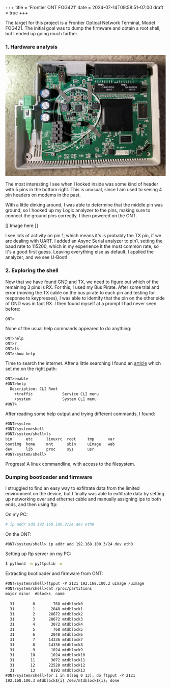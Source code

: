 +++
title = 'Frontier ONT FOG421'
date = 2024-07-14T09:58:51-07:00
draft = true
+++

The target for this project is a Frontier Optical Network Terminal, Model FOG421. The initial goal was to dump the firmware and obtain a root shell, but I ended up going much farther. 

### 1. Hardware analysis

![](https://raw.githubusercontent.com/redawl/firmware-dumps/main/frontier-FOG421/images/inside.jpg)

The most interesting I see when I looked inside was some kind of header with 5 pins in the bottom right. This is unusual, since I am used to seeing 4 pin headers on modems in the past. 

With a little dinking around, I was able to determine that the middle pin was ground, so I hooked up my Logic analyzer to the pins, making sure to connect the ground pins correctly. I then powered on the ONT. 

[[ Image here ]]

I see lots of activity on pin 1, which means it's is probably the TX pin, if we are dealing with UART. I added an Async Serial analyzer to pin1, setting the baud rate to 115200, which in my experience it the most common rate, so it's a good first guess. Leaving everything else as default, I applied the analyzer, and we see U-Boot!

### 2. Exploring the shell

Now that we have found GND and TX, we need to figure out which of the remaining 3 pins is RX. For this, I used my Bus Pirate. After some trial and error (moving the TX cable on the bus pirate to each pin and testing for response to keypresses), I was able to identify that the pin on the other side of GND was in fact RX. I then found myself at a prompt I had never seen before:

```shell
ONT> 
```

None of the usual help commands appeared to do anything:

```shell
ONT>help
ONT>?
ONT>ls
ONT>show help
```

Time to search the internet. After a little searching I found an [article](https://www.cisco.com/c/en/us/td/docs/switches/lan/catalyst_pon/software/command_reference/b-gpon-olt-cr/ont_device_configuration.html) which set me on the right path: 

```shell
ONT>enable
#ONT>help
  Description: CLI Root
    +traffic             Service CLI menu
    +system              System CLI menu
#ONT>
```

After reading some help output and trying different commands, I found:

```shell
#ONT>system
#ONT/system>shell
#ONT/system/shell>ls
bin      etc      linuxrc  root     tmp      var
bootimg  home     mnt      sbin     uImage   web
dev      lib      proc     sys      usr
#ONT/system/shell>
```

Progress! A linux commandline, with access to the filesystem.

### Dumping bootloader and firmware

I struggled to find an easy way to exfiltrate data from the limited environment on the device, but I finally was able to exfiltrate data by setting up networking over and ethernet cable and manually assigning ips to both ends, and then using ftp:

On my PC:

```bash
# ip addr add 192.168.100.2/24 dev eth0
```

On the ONT:

```ash
#ONT/system/shell> ip addr add 192.168.100.3/24 dev eth0
```

Setting up ftp server on my PC:

```bash
$ python3 -m pyftpdlib -w
```

Extracting bootloader and firmware from ONT:

```ash
#ONT/system/shell>ftpput -P 2121 192.168.100.2 uImage /uImage
#ONT/system/shell>cat /proc/partitions
major minor  #blocks  name

  31        0        768 mtdblock0
  31        1       2048 mtdblock1
  31        2      28672 mtdblock2
  31        3      28672 mtdblock3
  31        4       3072 mtdblock4
  31        5        768 mtdblock5
  31        6       2048 mtdblock6
  31        7      14336 mtdblock7
  31        8      14336 mtdblock8
  31        9       1024 mtdblock9
  31       10       1024 mtdblock10
  31       11       3072 mtdblock11
  31       12      22528 mtdblock12
  31       13       8192 mtdblock13
#ONT/system/shell>for i in $(seq 0 13); do ftpput -P 2121 192.168.100.3 mtdblock${i} /dev/mtdblock${i}; done
```
